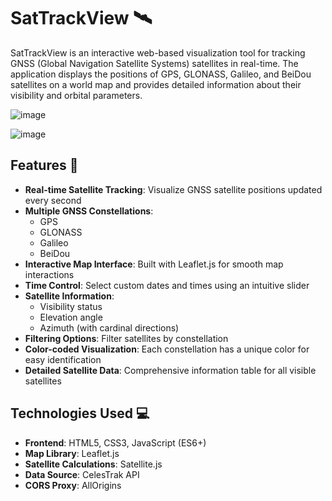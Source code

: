 # SatTrackView 🛰️

SatTrackView is an interactive web-based visualization tool for tracking GNSS (Global Navigation Satellite Systems) satellites in real-time. The application displays the positions of GPS, GLONASS, Galileo, and BeiDou satellites on a world map and provides detailed information about their visibility and orbital parameters.

![image](https://github.com/user-attachments/assets/e01807b2-9beb-4dee-9362-5fc84a4ad602)

![image](https://github.com/user-attachments/assets/92fb4426-c9cb-488a-83f9-dcaa9e254ec7)



## Features 🌟

- **Real-time Satellite Tracking**: Visualize GNSS satellite positions updated every second
- **Multiple GNSS Constellations**:
  - GPS
  - GLONASS
  - Galileo
  - BeiDou
- **Interactive Map Interface**: Built with Leaflet.js for smooth map interactions
- **Time Control**: Select custom dates and times using an intuitive slider
- **Satellite Information**:
  - Visibility status
  - Elevation angle
  - Azimuth (with cardinal directions)
- **Filtering Options**: Filter satellites by constellation
- **Color-coded Visualization**: Each constellation has a unique color for easy identification
- **Detailed Satellite Data**: Comprehensive information table for all visible satellites

## Technologies Used 💻

- **Frontend**: HTML5, CSS3, JavaScript (ES6+)
- **Map Library**: Leaflet.js
- **Satellite Calculations**: Satellite.js
- **Data Source**: CelesTrak API
- **CORS Proxy**: AllOrigins

